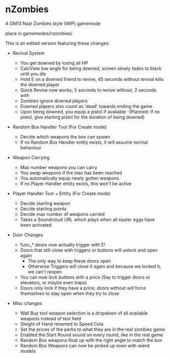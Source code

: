 nZombies
========

A GM13 Nazi Zombies style (WIP) gamemode

place in gamemodes/nzombies/

This is an edited version featuring these changes:

- Revival System
	- You get downed by losing all HP
	- CalcView low angle for being downed, screen slowly fades to black until you die
	- Hold E on a downed friend to revive, 45 seconds without revival kills the downed player
	- Quick Revive now works; 5 seconds to revive without, 2 seconds with
	- Zombies ignore downed players
	- Downed players also count as 'dead' towards ending the game
	- Upon being downed, you equip a pistol if available
		-(Planned: If no pistol, give starting pistol for the duration of being downed)
	
- Random Box Handler Tool (For Create mode)
	- Decide which weapons the box can spawn
	- If no Random Box Handler entity exists, it will assume normal behaviour
		
- Weapon Carrying
	- Max number weapons you can carry
	- You swap weapons if the max has been reached
	- You automatically equip newly gotten weapons
	- If no Player Handler entity exists, this won't be active
	
- Player Handler Tool + Entity (For Create mode)
	- Decide starting weapon
	- Decide starting points
	- Decide max number of weapons carried
	- Takes a Soundcloud URL which plays when all easter eggs have been activated
		
- Door Changes
	- func_* doors now actually trigger with E!
	- Doors that still close with triggers or buttons will unlock and open again
		- The only way to keep these doors open
		- Otherwise Triggers will close it again and because we locked it, we can't reopen
	- You can now lock buttons with a price (Say to trigger doors or elevators, or maybe even traps)
	- Doors only lock if they have a price; doors without will force themselves to stay open when they try to close
	
- Misc changes
	- Wall Buy tool weapon selection is a dropdown of all available weapons instead of text field
	- Sleight of Hand renamed to Speed Cola
	- Set the prices of the perks to what they are in the real zombies game
	- Enabled the Start Round sound on every round, like in the real game
	- Random Box weapons float up with the right angle to match the box
	- Random Box Weapons can now be picked up even with wierd models
